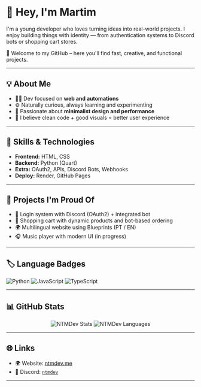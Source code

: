 # 👋 Hey, I'm Martim

I'm a young developer who loves turning ideas into real-world projects. I enjoy building things with identity — from authentication systems to Discord bots or shopping cart stores.

🚀 Welcome to my GitHub – here you'll find fast, creative, and functional projects.

---

## 💡 About Me

- 🧑‍💻 Dev focused on **web and automations**
- ⚙️ Naturally curious, always learning and experimenting
- 🖤 Passionate about **minimalist design and performance**
- 🔄 I believe clean code + good visuals = better user experience

---

## 🧰 Skills & Technologies

- **Frontend:** HTML, CSS  
- **Backend:** Python (Quart)  
- **Extra:** OAuth2, APIs, Discord Bots, Webhooks  
- **Deploy:** Render, GitHub Pages

---

## 📌 Projects I'm Proud Of

- 🔐 Login system with Discord (OAuth2) + integrated bot  
- 🛒 Shopping cart with dynamic products and bot-based ordering  
- 🌍 Multilingual website using Blueprints (PT / EN)  
- 🎧 Music player with modern UI (in progress)

---

## 🏷️ Language Badges

![Python](https://img.shields.io/badge/Python%20-%20Intermediate-3776AB?style=for-the-badge&logo=python&logoColor=white)
![JavaScript](https://img.shields.io/badge/JavaScript%20-%Intermediate-F7DF1E?style=for-the-badge&logo=javascript&logoColor=black)
![TypeScript](https://img.shields.io/badge/TypeScript%20-%Intermediate-F7DF1E?style=for-the-badge&logo=TypeScript&logoColor=black)

---

## 📊 GitHub Stats

<div align="center">
  <img src="https://github-readme-stats.vercel.app/api?username=martimfm1&show_icons=true&theme=tokyonight&hide_border=true&hide_title=true" alt="NTMDev Stats"/>
  <img src="https://github-readme-stats.vercel.app/api/top-langs/?username=martimfm1&layout=compact&theme=tokyonight&hide_border=true" alt="NTMDev Languages"/>
</div>

---

## 🌐 Links

- 🌍 Website: [ntmdev.me](https://ntmdev.me)  
- 💬 Discord: [`ntmdev`](https://discord.gg/aKpwVrXgyx)

---
